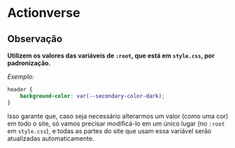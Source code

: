 # Actionverse

## Observação

__Utilizem os valores das variáveis de `:root`, que está em `style.css`, por padronização.__

_Exemplo:_

```css
header {
    background-color: var(--secondary-color-dark); 
}
```
Isso garante que, caso seja necessário alterarmos um valor (como uma cor) em todo o site, só vamos precisar modificá-lo em um único lugar (no `:root` em `style.css`), e todas as partes do site que usam essa variável serão atualizadas automaticamente.
